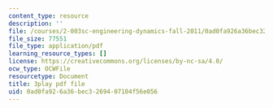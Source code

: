 ```yaml
---
content_type: resource
description: ''
file: /courses/2-003sc-engineering-dynamics-fall-2011/0ad0fa926a36bec3269407104f56e056_d00XI_UTKQo.pdf
file_size: 77551
file_type: application/pdf
learning_resource_types: []
license: https://creativecommons.org/licenses/by-nc-sa/4.0/
ocw_type: OCWFile
resourcetype: Document
title: 3play pdf file
uid: 0ad0fa92-6a36-bec3-2694-07104f56e056
---
```

